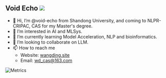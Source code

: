 ## Void Echo ![](https://komarev.com/ghpvc/?username=void-echo)

- 👋 Hi, I’m @void-echo from Shandong University, and coming to NLPR-CRIPAC, CAS for my Master's degree.
- 👀 I’m interested in AI and MLSys.
- 🌱 I’m currently learning Model Acceleration, NLP and bioinformatics.
- 💞️ I’m looking to collaborate on LLM.
- 📫 How to reach me 
  - Website: [wangding.site](https://wangding.site)
  - Email: wd_cas@163.com

![Metrics](https://metrics.lecoq.io/void-echo?template=classic&people=1&languages=1&achievements=1&base=header%2C%20activity%2C%20community%2C%20repositories%2C%20metadata&base.indepth=false&base.hireable=false&base.skip=false&languages=false&languages.limit=8&languages.threshold=0%25&languages.other=false&languages.colors=github&languages.sections=most-used&languages.indepth=false&languages.analysis.timeout=15&languages.analysis.timeout.repositories=7.5&languages.categories=markup%2C%20programming&languages.recent.categories=markup%2C%20programming&languages.recent.load=300&languages.recent.days=14&people=false&people.limit=24&people.identicons=false&people.identicons.hide=false&people.size=28&people.types=followers%2C%20following&people.shuffle=false&achievements=false&achievements.threshold=C&achievements.secrets=true&achievements.display=detailed&achievements.limit=0&config.timezone=Asia%2FShanghai)

